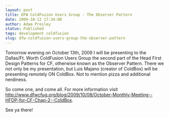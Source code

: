 ```yaml
---
layout: post
title: DFW ColdFusion Users Group - The Observer Pattern
date: 2009-10-12 17:34:00
author: Adam Presley
status: Published
tags: development coldfusion
slug: dfw-coldfusion-users-group-the-observer-pattern
---
```

Tomorrow evening on October 13th, 2009 I will be presenting to the
Dallas/Ft. Worth ColdFusion Users Group the second part of the Head
First Design Patterns for CF, otherwise known as the Observer Pattern.
There we not only be my presentation, but Luis Majano (creator of
ColdBox) will be presenting remotely ON ColdBox. Not to mention pizza
and additional nerdiness.  
  
So come one, and come all. For more information visit
<http://www.dfwcfug.org/blog/2009/10/08/October-Monthly-Meeting--HFDP-for-CF-Chap-2--ColdBox>.  
  
See ya there!
